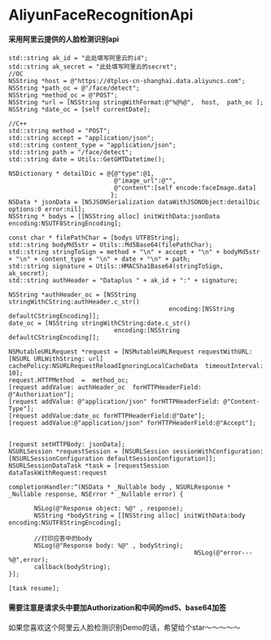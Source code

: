 # AliyunFaceRecognitionApi

#### 采用阿里云提供的人脸检测识别api



    std::string ak_id = "此处填写阿里云的id";
    std::string ak_secret = "此处填写阿里云的secret";
    //OC
    NSString *host = @"https://dtplus-cn-shanghai.data.aliyuncs.com";
    NSString *path_oc = @"/face/detect";
    NSString *method_oc = @"POST";
    NSString *url = [NSString stringWithFormat:@"%@%@",  host,  path_oc ];
    NSString *date_oc = [self currentDate];
    
    //C++
    std::string method = "POST";
    std::string accept = "application/json";
    std::string content_type = "application/json";
    std::string path = "/face/detect";
    std::string date = Utils::GetGMTDatetime();
    
    NSDictionary * detailDic = @{@"type":@1,
                                 @"image_url":@"",
                                 @"content":[self encode:faceImage.data]
                                };
    NSData * jsonData = [NSJSONSerialization dataWithJSONObject:detailDic options:0 error:nil];
    NSString * bodys = [[NSString alloc] initWithData:jsonData encoding:NSUTF8StringEncoding];
    
    const char * filePathChar = [bodys UTF8String];
    std::string bodyMd5str = Utils::Md5Base64(filePathChar);
    std::string stringToSign = method + "\n" + accept + "\n" + bodyMd5str + "\n" + content_type + "\n" + date + "\n" + path;
    std::string signature = Utils::HMACSha1Base64(stringToSign, ak_secret);
    std::string authHeader = "Dataplus " + ak_id + ":" + signature;
 
    NSString *authHeader_oc = [NSString stringWithCString:authHeader.c_str()
                                                encoding:[NSString defaultCStringEncoding]];
    date_oc = [NSString stringWithCString:date.c_str()
                                 encoding:[NSString defaultCStringEncoding]];
    
    NSMutableURLRequest *request = [NSMutableURLRequest requestWithURL:[NSURL URLWithString: url]  cachePolicy:NSURLRequestReloadIgnoringLocalCacheData  timeoutInterval:  10];
    request.HTTPMethod  =  method_oc;
    [request addValue: authHeader_oc  forHTTPHeaderField:  @"Authorization"];
    [request addValue: @"application/json" forHTTPHeaderField: @"Content-Type"];
    [request addValue:date_oc forHTTPHeaderField:@"Date"];
    [request addValue:@"application/json" forHTTPHeaderField:@"Accept"];
    

    [request setHTTPBody: jsonData];
    NSURLSession *requestSession = [NSURLSession sessionWithConfiguration:[NSURLSessionConfiguration defaultSessionConfiguration]];
    NSURLSessionDataTask *task = [requestSession dataTaskWithRequest:request
                                                   completionHandler:^(NSData * _Nullable body , NSURLResponse * _Nullable response, NSError * _Nullable error) {
                                            
           NSLog(@"Response object: %@" , response);
           NSString *bodyString = [[NSString alloc] initWithData:body encoding:NSUTF8StringEncoding];
           
           //打印应答中的body
           NSLog(@"Response body: %@" , bodyString);
                                                       NSLog(@"error---%@",error);
           callback(bodyString);
    }];
    
    [task resume];
  
  
  
#### 需要注意是请求头中要加Authorization和中间的md5、base64加签
      
如果您喜欢这个阿里云人脸检测识别Demo的话，希望给个star～～～～～
           


